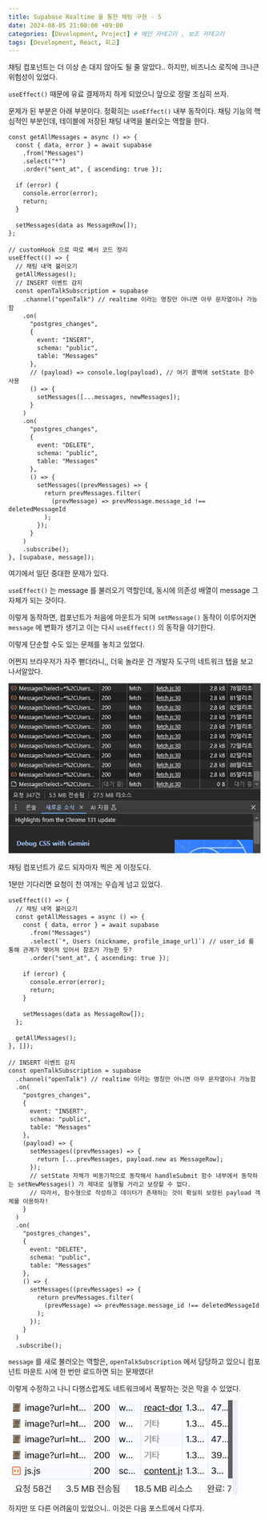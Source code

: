 ```yaml
---
title: Supabase Realtime 을 통한 채팅 구현 - 5
date: 2024-08-05 21:00:00 +09:00
categories: [Development, Project] # 메인 카테고리 , 보조 카테고리
tags: [Development, React, 회고]
---
```


채팅 컴포넌트는 더 이상 손 대지 않아도 될 줄 알았다..
하지만, 비즈니스 로직에 크나큰 위험성이 있었다.

`useEffect()` 때문에 유료 결제까지 하게 되었으니 앞으로 정말 조심히 쓰자.

문제가 된 부분은 아래 부분이다. 정확히는 `useEffect()` 내부 동작이다.
채팅 기능의 핵심적인 부분인데, 테이블에 저장된 채팅 내역을 불러오는 역할을 한다.

```tsx
const getAllMessages = async () => {
  const { data, error } = await supabase
    .from("Messages")
    .select("*")
    .order("sent_at", { ascending: true });

  if (error) {
    console.error(error);
    return;
  }

  setMessages(data as MessageRow[]);
};

// customHook 으로 따로 빼서 코드 정리
useEffect(() => {
  // 채팅 내역 불러오기
  getAllMessages();
  // INSERT 이벤트 감지
  const openTalkSubscription = supabase
    .channel("openTalk") // realtime 이라는 명칭만 아니면 아무 문자열이나 가능함
    .on(
      "postgres_changes",
      {
        event: "INSERT",
        schema: "public",
        table: "Messages"
      },
      // (payload) => console.log(payload), // 여기 콜백에 setState 함수 사용
      () => {
        setMessages([...messages, newMessages]);
      }
    )
    .on(
      "postgres_changes",
      {
        event: "DELETE",
        schema: "public",
        table: "Messages"
      },
      () => {
        setMessages((prevMessages) => {
          return prevMessages.filter(
            (prevMessage) => prevMessage.message_id !== deletedMessageId
          );
        });
      }
    )
    .subscribe();
}, [supabase, message]);
```

여기에서 일단 중대한 문제가 있다.

`useEffect()` 는 message 를 불러오기 역할인데, 동시에 의존성 배열이 message 그 자체가 되는 것이다.

이렇게 동작하면, 컴포넌트가 처음에 마운트가 되며 `setMessage()` 동작이 이루어지면 `message` 에 변화가 생기고
이는 다시 `useEffect()` 의 동작을 야기한다.

이렇게 단순할 수도 있는 문제를 놓치고 있었다.

어쩐지 브라우저가 자주 뻗더라니,, 더욱 놀라운 건 개발자 도구의 네트워크 탭을 보고 나서알았다.

![무수한 fetch 요청](../assets/img/posts/2024-08-05-supabase-realtime-5.gif)

채팅 컴포넌트가 로드 되자마자 찍은 게 이정도다.

1분만 기다리면 요청이 천 여개는 우습게 넘고 있었다.

```tsx
useEffect(() => {
  // 채팅 내역 불러오기
  const getAllMessages = async () => {
    const { data, error } = await supabase
      .from("Messages")
      .select(`*, Users (nickname, profile_image_url)`) // user_id 를 통해 관계가 맺어져 있어서 참조가 가능한 듯?
      .order("sent_at", { ascending: true });

    if (error) {
      console.error(error);
      return;
    }

    setMessages(data as MessageRow[]);
  };

  getAllMessages();
}, []);

// INSERT 이벤트 감지
const openTalkSubscription = supabase
  .channel("openTalk") // realtime 이라는 명칭만 아니면 아무 문자열이나 가능함
  .on(
    "postgres_changes",
    {
      event: "INSERT",
      schema: "public",
      table: "Messages"
    },
    (payload) => {
      setMessages((prevMessages) => {
        return [...prevMessages, payload.new as MessageRow];
      });
      // setState 자체가 비동기적으로 동작해서 handleSubmit 함수 내부에서 동작하는 setNewMessages() 가 제대로 실행될 거라고 보장할 수 없다.
      // 따라서, 함수형으로 작성하고 데이터가 존재하는 것이 확실히 보장된 payload 객체를 이용하자!
    }
  )
  .on(
    "postgres_changes",
    {
      event: "DELETE",
      schema: "public",
      table: "Messages"
    },
    () => {
      setMessages((prevMessages) => {
        return prevMessages.filter(
          (prevMessage) => prevMessage.message_id !== deletedMessageId
        );
      });
    }
  )
  .subscribe();
```

`message` 를 새로 불러오는 역할은, `openTalkSubscription` 에서 담당하고 있으니 컴포넌트 마운트 시에 한 번만 로드하면 되는 문제였다!

이렇게 수정하고 나니 다행스럽게도 네트워크에서 폭발하는 것은 막을 수 있었다.

![무수하지 않은 fetch 요청](../assets/img/posts/2024-08-05-supabase-realtime-5-1.png)

하지만 또 다른 어려움이 있었으니.. 이것은 다음 포스트에서 다루자.
